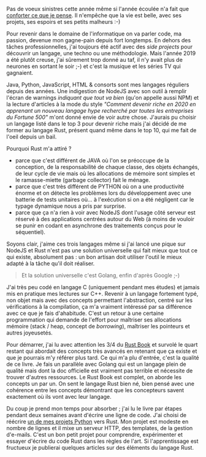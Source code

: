 <!-- title: Apprentissage de Rust -->
<!-- category: Développement -->

Pas de voeux sinistres cette année même si l'année écoulée n'a fait que [conforter ce que je pense](https://blogduyax.madyanne.fr/2019/sarah-connor/). Il n'empêche que la vie est belle, avec ses projets, ses espoirs et ses petits malheurs :-) 

Pour revenir dans le domaine de l'informatique on va parler code<!-- more -->, ma passion, devenue mon gagne-pain depuis fort longtemps. En dehors des tâches professionnelles, j'ai toujours été actif avec des *side projects* pour découvrir un langage, une techno ou une méthodologie. Mais l'année 2019 a été plutôt creuse, j'ai sûrement trop donné au taf, il n'y avait plus de neurones en sortant le soir ;-) et c'est la musique et les séries TV qui gagnaient. 

Java, Python, JavaScript, HTML & consorts sont mes langages réguliers depuis des années. Une indigestion de NodeJS avec son outil à remplir l'écran de warnings *indiquant que tout va bien* (qu'on appelle aussi NPM) et la lecture d'articles à la mode du style *"Comment devenir riche en 2020 en apprenant un nouveau langage hype recherché par toutes les entreprises du Fortune 500"* m'ont donné envie de voir autre chose. J'aurais pu choisir un langage listé dans le top 3 pour devenir riche mais j'ai décidé de me former au langage Rust, présent quand même dans le top 10, qui me fait de l'oeil depuis un bail. 

Pourquoi Rust m'a attiré ? 

- parce que c'est différent de JAVA où l'on se préoccupe de la conception, de la responsabilité de chaque classe, des objets échangés, de leur cycle de vie mais où les allocations de mémoire sont simples et le ramasse-miette (garbage collector) fait le ménage. 
- parce que c'est très différent de PYTHON où on a une productivité énorme et on détecte les problèmes lors du développement avec une batterie de tests unitaires où... à l'exécution si on a été négligent car le typage dynamique nous a pris par surprise. 
- parce que ça n'a rien à voir avec NodeJS dont l'usage côté serveur est réservé à des applications centrées autour du Web (à moins de vouloir se punir en codant en asynchrone des traitements conçus pour le séquentiel). 

Soyons clair, j'aime ces trois langages même si j'ai lancé une pique sur NodeJS et Rust n'est pas une solution universelle qui fait mieux que tout ce qui existe, absolument pas : un bon artisan doit utiliser l'outil le mieux adapté à la tâche qu'il doit réaliser. 

> Et la solution universelle c'est Golang, enfin d'après Google ;-)

J'ai très peu codé en langage C (uniquement pendant mes études) et jamais mis en pratique mes lectures sur C++. Revenir à un langage fortement typé, non objet mais avec des concepts permettant l'abstraction, centré sur les vérifications à la compilation, ça m'a vraiment intéressé par sa différence avec ce que je fais d'ahabitude. C'est un retour à une certaine programmation qui demande de l'effort pour maîtriser ses allocations mémoire (stack / heap, concept de *borrowing*), maîtriser les pointeurs et autres joyeusetés.

Pour démarrer, j'ai lu avec attention les 3/4 du [Rust Book](https://doc.rust-lang.org) et survolé le quart restant qui abordait des concepts très avancés en retenant que ça existe et que je pourrais m'y référer plus tard. Ce qui m'a plu d'entrée, c'est la qualité de ce livre. Je fais un parallèle avec Golang qui est un langage plein de qualité mais dont la doc officielle est vraiment pas terrible et nécessite de trouver d'autres ressources. Le Rust Book est complet, on aborde les concepts un par un. On sent le langage Rust bien né, bien pensé avec une cohérence entre les concepts démontrant que les concepteurs savent exactement où ils vont avec leur langage. 

Du coup je prend mon temps pour absorber ; j'ai lu le livre par étapes pendant deux semaines avant d'écrire une ligne de code. J'ai choisi de réécrire [un de mes projets Python](https://github.com/kianby/stacosys) vers Rust. Mon projet est modeste en nombre de lignes et il mixe un serveur HTTP, des templates, de la gestion d'e-mails. C'est un bon petit projet pour comprendre, expérimenter et essayer d'écrire du code Rust dans les règles de l'art. Si l'apprentissage est fructueux je publierai quelques articles sur des éléments du langage Rust.
